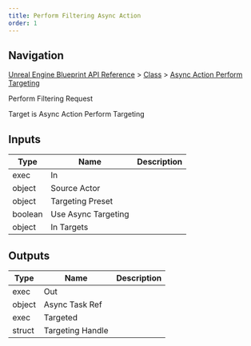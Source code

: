 ```yaml
---
title: Perform Filtering Async Action
order: 1
---
```

## Navigation

[Unreal Engine Blueprint API Reference](https://dev.epicgames.com/documentation/en-us/unreal-engine/BlueprintAPI) > [Class](https://dev.epicgames.com/documentation/en-us/unreal-engine/BlueprintAPI/Class) > [Async Action Perform Targeting](https://dev.epicgames.com/documentation/en-us/unreal-engine/BlueprintAPI/Class/AsyncActionPerformTargeting)

Perform Filtering Request

Target is Async Action Perform Targeting

## Inputs

| Type | Name | Description |
| --- | --- | --- |
| exec | In |  |
| object | Source Actor |  |
| object | Targeting Preset |  |
| boolean | Use Async Targeting |  |
| object | In Targets |  |

## Outputs

| Type | Name | Description |
| --- | --- | --- |
| exec | Out |  |
| object | Async Task Ref |  |
| exec | Targeted |  |
| struct | Targeting Handle |  |
